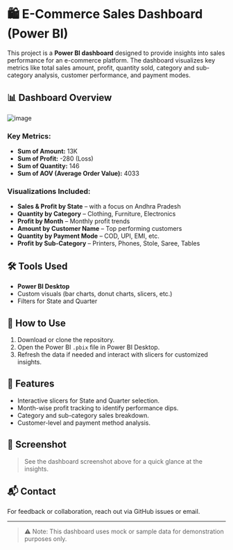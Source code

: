 # 🛍️ E-Commerce Sales Dashboard (Power BI)

This project is a **Power BI dashboard** designed to provide insights into sales performance for an e-commerce platform. The dashboard visualizes key metrics like total sales amount, profit, quantity sold, category and sub-category analysis, customer performance, and payment modes.

## 📊 Dashboard Overview

![image](https://github.com/user-attachments/assets/2140f31d-d35f-4713-b9b1-f19e8560f4f4)


### Key Metrics:
- **Sum of Amount:** 13K
- **Sum of Profit:** -280 (Loss)
- **Sum of Quantity:** 146
- **Sum of AOV (Average Order Value):** 4033

### Visualizations Included:
- **Sales & Profit by State** – with a focus on Andhra Pradesh
- **Quantity by Category** – Clothing, Furniture, Electronics
- **Profit by Month** – Monthly profit trends
- **Amount by Customer Name** – Top performing customers
- **Quantity by Payment Mode** – COD, UPI, EMI, etc.
- **Profit by Sub-Category** – Printers, Phones, Stole, Saree, Tables

## 🛠️ Tools Used
- **Power BI Desktop**
- Custom visuals (bar charts, donut charts, slicers, etc.)
- Filters for State and Quarter

## 📂 How to Use
1. Download or clone the repository.
2. Open the Power BI `.pbix` file in Power BI Desktop.
3. Refresh the data if needed and interact with slicers for customized insights.

## 📌 Features
- Interactive slicers for State and Quarter selection.
- Month-wise profit tracking to identify performance dips.
- Category and sub-category sales breakdown.
- Customer-level and payment method analysis.

## 📸 Screenshot

> See the dashboard screenshot above for a quick glance at the insights.

## 📬 Contact
For feedback or collaboration, reach out via GitHub issues or email.

---

> ⚠️ Note: This dashboard uses mock or sample data for demonstration purposes only.
